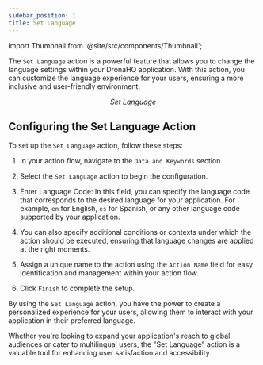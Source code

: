```yaml
---
sidebar_position: 1
title: Set Language
---
```


import Thumbnail from '@site/src/components/Thumbnail';


The `Set Language` action is a powerful feature that allows you to change the language settings within your DronaHQ application. With this action, you can customize the language experience for your users, ensuring a more inclusive and user-friendly environment.

<figure>
  <Thumbnail src="/img/reference/actionflow-blocks/set-language/set-language.jpeg" alt="Set Language" />
  <figcaption align='center'><i>Set Language</i></figcaption>
</figure>

## Configuring the Set Language Action

To set up the `Set Language` action, follow these steps:

1. In your action flow, navigate to the `Data and Keywords` section.

2. Select the `Set Language` action to begin the configuration.

3. Enter Language Code: In this field, you can specify the language code that corresponds to the desired language for your application. For example, `en` for English, `es` for Spanish, or any other language code supported by your application.

4. You can also specify additional conditions or contexts under which the action should be executed, ensuring that language changes are applied at the right moments.

5. Assign a unique name to the action using the `Action Name` field for easy identification and management within your action flow.

6. Click `Finish` to complete the setup.

By using the `Set Language` action, you have the power to create a personalized experience for your users, allowing them to interact with your application in their preferred language.

<figure>
  <Thumbnail src="/img/reference/actionflow-blocks/set-language/fields.jpeg" alt="Set Language" />
</figure>

Whether you're looking to expand your application's reach to global audiences or cater to multilingual users, the "Set Language" action is a valuable tool for enhancing user satisfaction and accessibility.

